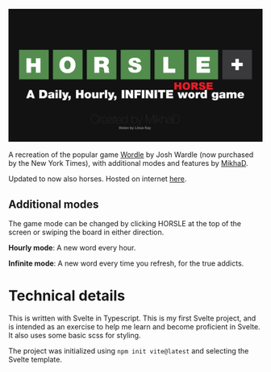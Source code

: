 ![Horsle](https://raw.githubusercontent.com/LinusKay/horsle/main/public/img/og_1200x630.png)



A recreation of the popular game [Wordle](https://www.nytimes.com/games/wordle/) by Josh Wardle (now purchased by the New York Times), with additional modes and features by [MikhaD](https://github.com/MikhaD/wordle). 

Updated to now also horses. 
Hosted on internet [here](https://bonesfor.sale/horsle/).

## Additional modes
The game mode can be changed by clicking HORSLE at the top of the screen or swiping the board in either direction.

**Hourly mode**: A new word every hour.

**Infinite mode**: A new word every time you refresh, for the true addicts.

# Technical details
This is written with Svelte in Typescript. This is my first Svelte project, and is intended as an exercise to help me learn and become proficient in Svelte. It also uses some basic scss for styling.

The project was initialized using `npm init vite@latest` and selecting the Svelte template.
          
